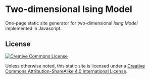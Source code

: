 # Two-dimensional Ising Model

One-page static site generator for two-dimensional *Ising Model* implemented in Javascript.

## License

[![Creative Commons License][cc-image]][cc-by-sa-4]

Unless otherwise noted, this static site is licensed under a [Creative Commons Attribution-ShareAlike 4.0 International License][cc-by-sa-4].

<!-- Implicit links -->

[cc-image]:    https://i.creativecommons.org/l/by-sa/4.0/88x31.png
[cc-by-sa-4]:  https://creativecommons.org/licenses/by-sa/4.0/

